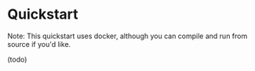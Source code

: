 # Quickstart

Note: This quickstart uses docker, although you can compile and run from source if you'd like.

(todo)